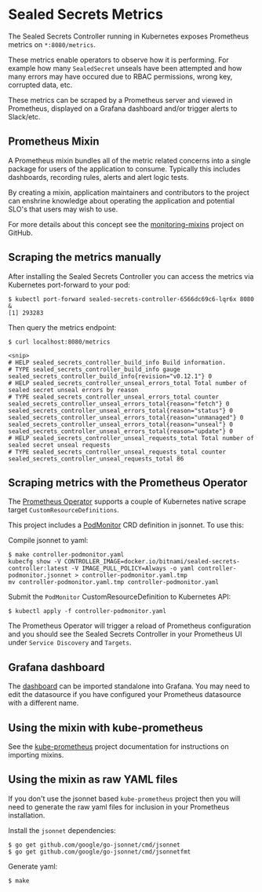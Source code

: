 # Sealed Secrets Metrics

The Sealed Secrets Controller running in Kubernetes exposes Prometheus
metrics on `*:8080/metrics`.

These metrics enable operators to observe how it is performing. For example 
how many `SealedSecret` unseals have been attempted and how many errors may 
have occured due to RBAC permissions, wrong key, corrupted data, etc.

These metrics can be scraped by a Prometheus server and viewed in Prometheus,
displayed on a Grafana dashboard and/or trigger alerts to Slack/etc.

## Prometheus Mixin

A Prometheus mixin bundles all of the metric related concerns into a single
package for users of the application to consume.
Typically this includes dashboards, recording rules, alerts and alert logic
tests.

By creating a mixin, application maintainers and contributors to the project
can enshrine knowledge about operating the application and potential SLO's
that users may wish to use. 

For more details about this concept see the [monitoring-mixins](https://github.com/monitoring-mixins/docs)
project on GitHub.

## Scraping the metrics manually

After installing the Sealed Secrets Controller you can access the metrics via 
Kubernetes port-forward to your pod:

```
$ kubectl port-forward sealed-secrets-controller-6566dc69c6-lqr6x 8080 &
[1] 293283
```

Then query the metrics endpoint:
```
$ curl localhost:8080/metrics

<snip>
# HELP sealed_secrets_controller_build_info Build information.
# TYPE sealed_secrets_controller_build_info gauge
sealed_secrets_controller_build_info{revision="v0.12.1"} 0
# HELP sealed_secrets_controller_unseal_errors_total Total number of sealed secret unseal errors by reason
# TYPE sealed_secrets_controller_unseal_errors_total counter
sealed_secrets_controller_unseal_errors_total{reason="fetch"} 0
sealed_secrets_controller_unseal_errors_total{reason="status"} 0
sealed_secrets_controller_unseal_errors_total{reason="unmanaged"} 0
sealed_secrets_controller_unseal_errors_total{reason="unseal"} 0
sealed_secrets_controller_unseal_errors_total{reason="update"} 0
# HELP sealed_secrets_controller_unseal_requests_total Total number of sealed secret unseal requests
# TYPE sealed_secrets_controller_unseal_requests_total counter
sealed_secrets_controller_unseal_requests_total 86
```

## Scraping metrics with the Prometheus Operator

The [Prometheus Operator](https://github.com/coreos/prometheus-operator)
supports a couple of Kubernetes native scrape target `CustomResourceDefinitions`.

This project includes a [PodMonitor](../../controller-podmonitor.jsonnet
) CRD definition in jsonnet. To use this:

Compile jsonnet to yaml:
```
$ make controller-podmonitor.yaml 
kubecfg show -V CONTROLLER_IMAGE=docker.io/bitnami/sealed-secrets-controller:latest -V IMAGE_PULL_POLICY=Always -o yaml controller-podmonitor.jsonnet > controller-podmonitor.yaml.tmp
mv controller-podmonitor.yaml.tmp controller-podmonitor.yaml
```

Submit the `PodMonitor` CustomResourceDefinition to Kubernetes API:
```
$ kubectl apply -f controller-podmonitor.yaml
```

The Prometheus Operator will trigger a reload of Prometheus configuration and
you should see the Sealed Secrets Controller in your Prometheus UI under 
`Service Discovery` and `Targets`.

## Grafana dashboard

The [dashboard](./dashboards/sealed-secrets-controller.json) can be imported
standalone into Grafana. You may need to edit the datasource if you have
configured your Prometheus datasource with a different name.

## Using the mixin with kube-prometheus

See the [kube-prometheus](https://github.com/coreos/kube-prometheus#kube-prometheus)
project documentation for instructions on importing mixins.

## Using the mixin as raw YAML files

If you don't use the jsonnet based `kube-prometheus` project then you will need to
generate the raw yaml files for inclusion in your Prometheus installation.

Install the `jsonnet` dependencies:
```
$ go get github.com/google/go-jsonnet/cmd/jsonnet
$ go get github.com/google/go-jsonnet/cmd/jsonnetfmt
```

Generate yaml:
```
$ make
```
